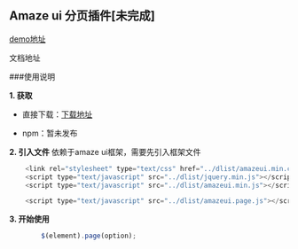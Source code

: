 ## Amaze ui 分页插件[未完成]

[demo地址](https://eyblog.github.io/am-page/docs/demo.html "demo地址")

文档地址

###使用说明

**1. 获取**

- 直接下载：[下载地址](https://github.com/eyblog/am-page/archive/master.zip)

- npm：暂未发布

**2. 引入文件**
依赖于amaze ui框架，需要先引入框架文件
```javascript
    <link rel="stylesheet" type="text/css" href="../dlist/amazeui.min.css">
    <script type="text/javascript" src="../dlist/jquery.min.js"></script>
    <script type="text/javascript" src="../dlist/amazeui.min.js"></script>

    <script type="text/javascript" src="../dlist/amazeui.page.js"></script>
```

**3. 开始使用**
```javascript
        $(element).page(option);
```

